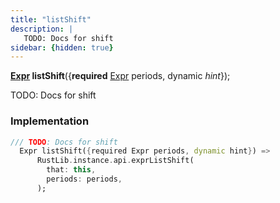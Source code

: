 ```yaml
---
title: "listShift"
description: |
   TODO: Docs for shift
sidebar: {hidden: true}
---
```

<span class="dart-code"><strong>[Expr] listShift</strong>({<span class="nobr"><strong>required</strong> [Expr] periods</span>, <span class="nobr">dynamic <i>hint</i></span>});</span>

 TODO: Docs for shift
### Implementation
```dart
/// TODO: Docs for shift
  Expr listShift({required Expr periods, dynamic hint}) =>
      RustLib.instance.api.exprListShift(
        that: this,
        periods: periods,
      );
```

[Expr]: /reference/classes/expr/